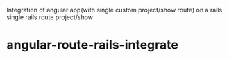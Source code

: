 Integration of angular app(with single custom project/show route) on a rails single rails route project/show
# angular-route-rails-integrate
